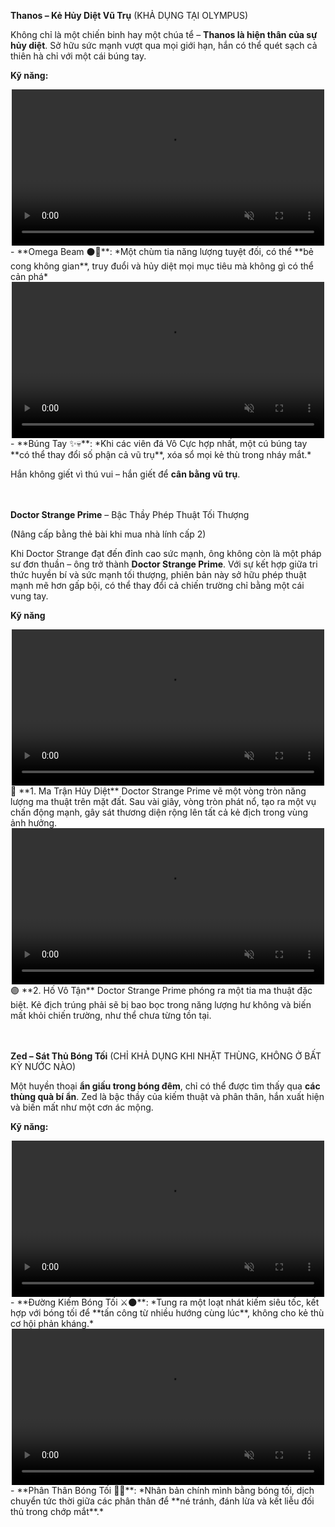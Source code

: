 **Thanos – Kẻ Hủy Diệt Vũ Trụ** (KHẢ DỤNG TẠI OLYMPUS)

Không chỉ là một chiến binh hay một chúa tể – **Thanos là hiện thân của sự hủy diệt**. Sở hữu sức mạnh vượt qua mọi giới hạn, hắn có thể quét sạch cả thiên hà chỉ với một cái búng tay.

**Kỹ năng:**
<div style="text-align: center;">
  <video autoplay loop muted playsinline style="max-width: 100%; width: 500px;">
    <source src="/videos/thanos1.mp4" type="video/mp4">
    Your browser does not support the video tag.
  </video>
</div>
- **Omega Beam ⚫🔮**: *Một chùm tia năng lượng tuyệt đối, có thể **bẻ cong không gian**, truy đuổi và hủy diệt mọi mục tiêu mà không gì có thể cản phá*
<div style="text-align: center;">
  <video autoplay loop muted playsinline style="max-width: 100%; width: 500px;">
    <source src="/videos/thanos2.mp4" type="video/mp4">
    Your browser does not support the video tag.
  </video>
</div>
- **Búng Tay ✨💀**: *Khi các viên đá Vô Cực hợp nhất, một cú búng tay **có thể thay đổi số phận cả vũ trụ**, xóa sổ mọi kẻ thù trong nháy mắt.*

Hắn không giết vì thú vui – hắn giết để **cân bằng vũ trụ**.
<br><br><br>  <!-- Thêm khoảng trống -->

**Doctor Strange Prime** – Bậc Thầy Phép Thuật Tối Thượng

(Nâng cấp bằng thẻ bài khi mua nhà lính cấp 2)

Khi Doctor Strange đạt đến đỉnh cao sức mạnh, ông không còn là một pháp sư đơn thuần – ông trở thành **Doctor Strange Prime**. Với sự kết hợp giữa tri thức huyền bí và sức mạnh tối thượng, phiên bản này sở hữu phép thuật mạnh mẽ hơn gấp bội, có thể thay đổi cả chiến trường chỉ bằng một cái vung tay.

**Kỹ năng**
<div style="text-align: center;">
  <video autoplay loop muted playsinline style="max-width: 100%; width: 500px;">
    <source src="/videos/drnewa.mp4" type="video/mp4">
    Your browser does not support the video tag.
  </video>
</div>
🔵 **1. Ma Trận Hủy Diệt**  
Doctor Strange Prime vẽ một vòng tròn năng lượng ma thuật trên mặt đất. Sau vài giây, vòng tròn phát nổ, tạo ra một vụ chấn động mạnh, gây sát thương diện rộng lên tất cả kẻ địch trong vùng ảnh hưởng.
<div style="text-align: center;">
  <video autoplay loop muted playsinline style="max-width: 100%; width: 500px;">
    <source src="/videos/drnewb.mp4" type="video/mp4">
    Your browser does not support the video tag.
  </video>
</div>
🟣 **2. Hố Vô Tận**  
Doctor Strange Prime phóng ra một tia ma thuật đặc biệt. Kẻ địch trúng phải sẽ bị bao bọc trong năng lượng hư không và biến mất khỏi chiến trường, như thể chưa từng tồn tại.
<br><br><br>  <!-- Thêm khoảng trống -->

**Zed – Sát Thủ Bóng Tối** (CHỈ KHẢ DỤNG KHI NHẶT THÙNG, KHÔNG Ở BẤT KỲ NƯỚC NÀO)

Một huyền thoại **ẩn giấu trong bóng đêm**, chỉ có thể được tìm thấy qua **các thùng quà bí ẩn**. Zed là bậc thầy của kiếm thuật và phân thân, hắn xuất hiện và biến mất như một cơn ác mộng.

**Kỹ năng:**
<div style="text-align: center;">
  <video autoplay loop muted playsinline style="max-width: 100%; width: 500px;">
    <source src="/videos/zed1.mp4" type="video/mp4">
    Your browser does not support the video tag.
  </video>
</div>
- **Đường Kiếm Bóng Tối ⚔️🌑**: *Tung ra một loạt nhát kiếm siêu tốc, kết hợp với bóng tối để **tấn công từ nhiều hướng cùng lúc**, không cho kẻ thù cơ hội phản kháng.*
<div style="text-align: center;">
  <video autoplay loop muted playsinline style="max-width: 100%; width: 500px;">
    <source src="/videos/zed2.mp4" type="video/mp4">
    Your browser does not support the video tag.
  </video>
</div>
- **Phân Thân Bóng Tối 👥💀**: *Nhân bản chính mình bằng bóng tối, dịch chuyển tức thời giữa các phân thân để **né tránh, đánh lừa và kết liễu đối thủ trong chớp mắt**.*
